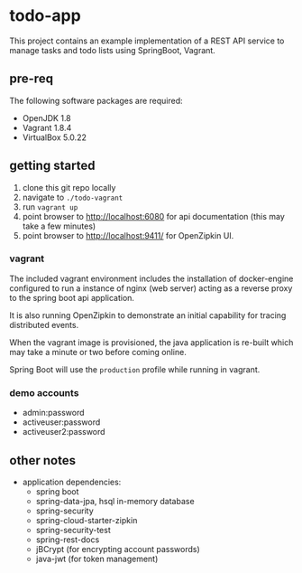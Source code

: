 # todo-app

This project contains an example implementation of a REST API service to manage tasks and todo lists using SpringBoot, Vagrant.

## pre-req

The following software packages are required:

* OpenJDK 1.8
* Vagrant 1.8.4
* VirtualBox 5.0.22

## getting started

1. clone this git repo locally
2. navigate to `./todo-vagrant`
3. run `vagrant up` 
4. point browser to [http://localhost:6080](http://localhost:6080) for api documentation (this may take a few minutes)
5. point browser to [http://localhost:9411/](http://localhost:9411/) for OpenZipkin UI.

### vagrant
The included vagrant environment includes the installation of docker-engine configured to run a instance of nginx (web server) acting as a reverse proxy to the spring boot api application.

It is also running OpenZipkin to demonstrate an initial capability for tracing distributed events.

When the vagrant image is provisioned, the java application is re-built which may take a minute or two before coming online. 

Spring Boot will use the `production` profile while running in vagrant.

### demo accounts

* admin:password
* activeuser:password
* activeuser2:password

## other notes
* application dependencies:
    * spring boot
    * spring-data-jpa, hsql in-memory database
    * spring-security
    * spring-cloud-starter-zipkin
    * spring-security-test
    * spring-rest-docs
    * jBCrypt (for encrypting account passwords)
    * java-jwt (for token management)
